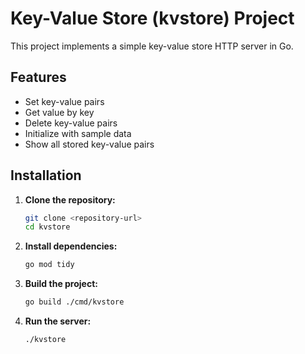 # Key-Value Store (kvstore) Project

This project implements a simple key-value store HTTP server in Go.

## Features

- Set key-value pairs
- Get value by key
- Delete key-value pairs
- Initialize with sample data
- Show all stored key-value pairs

## Installation

1. **Clone the repository:**

   ```bash
   git clone <repository-url>
   cd kvstore
2. **Install dependencies:**

    ```bash
    go mod tidy
3. **Build the project:**

    ```bash
    go build ./cmd/kvstore
4. **Run the server:**

    ```bash
    ./kvstore
